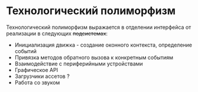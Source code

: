 Технологический полиморфизм
===========================
Технологический полиморфизм выражается в отделении интерфейса от реализации в следующих ~~подсистемах~~:
- Инициализация движка - создание оконного контекста, определение событий
- Привязка методов обратного вызова к конкретным событиям
- Взаимодействие с периферийными устройствами
- Графическое API
- Загрузчики ассетов ?
- Работа со звуком